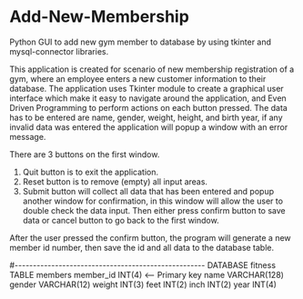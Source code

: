 # Add-New-Membership
Python GUI to add new gym member to database by using tkinter and mysql-connector libraries.

This application is created for scenario of new membership registration of a gym, where an employee enters a new customer information to their database. The application uses Tkinter module to create a graphical user interface which make it easy to navigate around the application, and Even Driven Programming to perform actions on each button pressed. The data has to be entered are name, gender, weight, height, and birth year, if any invalid data was entered the application will popup a window with an error message.

There are 3 buttons on the first window.
  1. Quit button is to exit the application.
  2. Reset button is to remove (empty) all input areas.
  3. Submit button will collect all data that has been entered and popup another window for confirmation, 
      in this window will allow the user to double check the data input. 
      Then either press confirm button to save data or cancel button to go back to the first window.

After the user pressed the confirm button, the program will generate a new member id number, then save the id and all data to the database table.

#----------------------------------------------------
DATABASE fitness
TABLE members
  member_id INT(4) <-- Primary key
	name VARCHAR(128)
	gender VARCHAR(12)
	weight INT(3)
	feet INT(2)
	inch INT(2)
	year INT(4)
